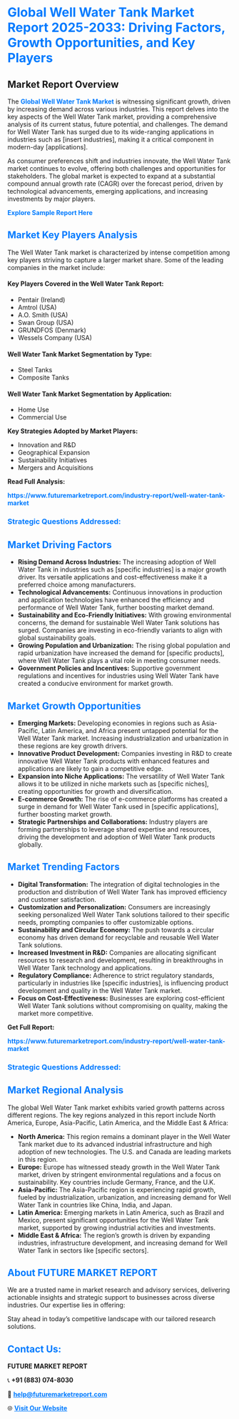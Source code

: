 <h1 style="color: #007BFF;">Global Well Water Tank Market Report 2025-2033: Driving Factors, Growth Opportunities, and Key Players</h1>

<section id="overview">
<h2>Market Report Overview</h2>
<p>The <a href="https://www.futuremarketreport.com/industry-report/well-water-tank-market" style="color: #007BFF; text-decoration: none;"><strong>Global Well Water Tank Market</strong></a> is witnessing significant growth, driven by increasing demand across various industries. This report delves into the key aspects of the Well Water Tank market, providing a comprehensive analysis of its current status, future potential, and challenges. The demand for Well Water Tank has surged due to its wide-ranging applications in industries such as [insert industries], making it a critical component in modern-day [applications].</p>
<p>As consumer preferences shift and industries innovate, the Well Water Tank market continues to evolve, offering both challenges and opportunities for stakeholders. The global market is expected to expand at a substantial compound annual growth rate (CAGR) over the forecast period, driven by technological advancements, emerging applications, and increasing investments by major players.</p>
</section>

<section id="overview">
<p><a href="https://www.futuremarketreport.com/request-sample/reportId=37147" style="color: #007BFF; text-decoration: none;"><strong>Explore Sample Report Here</strong></a></p>
</section>

<section id="key-players">
<h2 style="color: #007BFF;">Market Key Players Analysis</h2>
<p>The Well Water Tank market is characterized by intense competition among key players striving to capture a larger market share. Some of the leading companies in the market include:</p>
<h4>Key Players Covered in the Well Water Tank Report:</h4>
<ul><li>Pentair (Ireland)</li><li>Amtrol (USA)</li><li>A.O. Smith (USA)</li><li>Swan Group (USA)</li><li>GRUNDFOS (Denmark)</li><li>Wessels Company (USA)</li></ul>
<h4>Well Water Tank Market Segmentation by Type:</h4>
<ul><li>Steel Tanks</li><li>Composite Tanks</li></ul>

<h4>Well Water Tank Market Segmentation by Application:</h4>
<ul><li>Home Use</li><li>Commercial Use</li></ul>
<p><strong>Key Strategies Adopted by Market Players:</strong></p>
<ul>
<li>Innovation and R&D</li>
<li>Geographical Expansion</li>
<li>Sustainability Initiatives</li>
<li>Mergers and Acquisitions</li>
</ul>
</section>

<section>
<p><strong>Read Full Analysis: </strong></p><a href="https://www.futuremarketreport.com/industry-report/well-water-tank-market" style="color: #007BFF; text-decoration: none;"><strong>https://www.futuremarketreport.com/industry-report/well-water-tank-market</strong></a>
<h3 style="color: #007BFF;">Strategic Questions Addressed:</h3>
</section>

<section id="driving-factors">
<h2 style="color: #007BFF;">Market Driving Factors</h2>
<ul>
<li><strong>Rising Demand Across Industries:</strong> The increasing adoption of Well Water Tank in industries such as [specific industries] is a major growth driver. Its versatile applications and cost-effectiveness make it a preferred choice among manufacturers.</li>
<li><strong>Technological Advancements:</strong> Continuous innovations in production and application technologies have enhanced the efficiency and performance of Well Water Tank, further boosting market demand.</li>
<li><strong>Sustainability and Eco-Friendly Initiatives:</strong> With growing environmental concerns, the demand for sustainable Well Water Tank solutions has surged. Companies are investing in eco-friendly variants to align with global sustainability goals.</li>
<li><strong>Growing Population and Urbanization:</strong> The rising global population and rapid urbanization have increased the demand for [specific products], where Well Water Tank plays a vital role in meeting consumer needs.</li>
<li><strong>Government Policies and Incentives:</strong> Supportive government regulations and incentives for industries using Well Water Tank have created a conducive environment for market growth.</li>
</ul>
</section>

<section id="growth-opportunities">
<h2 style="color: #007BFF;">Market Growth Opportunities</h2>
<ul>
<li><strong>Emerging Markets:</strong> Developing economies in regions such as Asia-Pacific, Latin America, and Africa present untapped potential for the Well Water Tank market. Increasing industrialization and urbanization in these regions are key growth drivers.</li>
<li><strong>Innovative Product Development:</strong> Companies investing in R&D to create innovative Well Water Tank products with enhanced features and applications are likely to gain a competitive edge.</li>
<li><strong>Expansion into Niche Applications:</strong> The versatility of Well Water Tank allows it to be utilized in niche markets such as [specific niches], creating opportunities for growth and diversification.</li>
<li><strong>E-commerce Growth:</strong> The rise of e-commerce platforms has created a surge in demand for Well Water Tank used in [specific applications], further boosting market growth.</li>
<li><strong>Strategic Partnerships and Collaborations:</strong> Industry players are forming partnerships to leverage shared expertise and resources, driving the development and adoption of Well Water Tank products globally.</li>
</ul>
</section>

<section id="trending-factors">
<h2 style="color: #007BFF;">Market Trending Factors</h2>
<ul>
<li><strong>Digital Transformation:</strong> The integration of digital technologies in the production and distribution of Well Water Tank has improved efficiency and customer satisfaction.</li>
<li><strong>Customization and Personalization:</strong> Consumers are increasingly seeking personalized Well Water Tank solutions tailored to their specific needs, prompting companies to offer customizable options.</li>
<li><strong>Sustainability and Circular Economy:</strong> The push towards a circular economy has driven demand for recyclable and reusable Well Water Tank solutions.</li>
<li><strong>Increased Investment in R&D:</strong> Companies are allocating significant resources to research and development, resulting in breakthroughs in Well Water Tank technology and applications.</li>
<li><strong>Regulatory Compliance:</strong> Adherence to strict regulatory standards, particularly in industries like [specific industries], is influencing product development and quality in the Well Water Tank market.</li>
<li><strong>Focus on Cost-Effectiveness:</strong> Businesses are exploring cost-efficient Well Water Tank solutions without compromising on quality, making the market more competitive.</li>
</ul>
</section>

<section>
<p><strong>Get Full Report: </strong></p><a href="https://www.futuremarketreport.com/industry-report/well-water-tank-market" style="color: #007BFF; text-decoration: none;"><strong>https://www.futuremarketreport.com/industry-report/well-water-tank-market</strong></a>
<h3 style="color: #007BFF;">Strategic Questions Addressed:</h3>
</section>


<section id="regional-analysis">
<h2 style="color: #007BFF;">Market Regional Analysis</h2>
<p>The global Well Water Tank market exhibits varied growth patterns across different regions. The key regions analyzed in this report include North America, Europe, Asia-Pacific, Latin America, and the Middle East & Africa:</p>
<ul>
<li><strong>North America:</strong> This region remains a dominant player in the Well Water Tank market due to its advanced industrial infrastructure and high adoption of new technologies. The U.S. and Canada are leading markets in this region.</li>
<li><strong>Europe:</strong> Europe has witnessed steady growth in the Well Water Tank market, driven by stringent environmental regulations and a focus on sustainability. Key countries include Germany, France, and the U.K.</li>
<li><strong>Asia-Pacific:</strong> The Asia-Pacific region is experiencing rapid growth, fueled by industrialization, urbanization, and increasing demand for Well Water Tank in countries like China, India, and Japan.</li>
<li><strong>Latin America:</strong> Emerging markets in Latin America, such as Brazil and Mexico, present significant opportunities for the Well Water Tank market, supported by growing industrial activities and investments.</li>
<li><strong>Middle East & Africa:</strong> The region’s growth is driven by expanding industries, infrastructure development, and increasing demand for Well Water Tank in sectors like [specific sectors].</li>
</ul>
</section>

<footer>
<h2 style="color: #007BFF;">About FUTURE MARKET REPORT</h2>
<p>We are a trusted name in market research and advisory services, delivering actionable insights and strategic support to businesses across diverse industries. Our expertise lies in offering:</p>

<p>Stay ahead in today’s competitive landscape with our tailored research solutions.</p>

<h2 style="color: #007BFF;">Contact Us:</h2>
<p><strong>FUTURE MARKET REPORT</strong></p>
<p>📞 <strong>+91 (883) 074-8030</strong></p>
<p>📧 <strong><a href="mailto:help@futuremarketreport.com" style="color: #007BFF;">help@futuremarketreport.com</a></strong></p>
<p>🌐 <strong><a href="https://www.futuremarketreport.com/" style="color: #007BFF;">Visit Our Website</a></strong></p>
</footer>